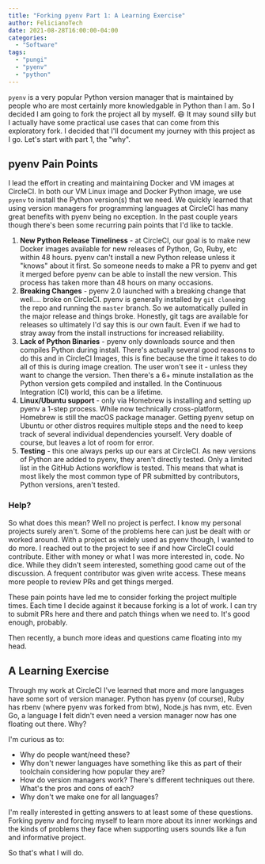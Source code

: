 ```yaml
---
title: "Forking pyenv Part 1: A Learning Exercise"
author: FelicianoTech
date: 2021-08-28T16:00:00-04:00
categories:
  - "Software"
tags:
  - "pungi"
  - "pyenv"
  - "python"
---
```


`pyenv` is a very popular Python version manager that is maintained by people who are most certainly more knowledgable in Python than I am.
So I decided I am going to fork the project all by myself. :smile:
It may sound silly but I actually have some practical use cases that can come from this exploratory fork.
I decided that I'll document my journey with this project as I go.
Let's start with part 1, the "why".

<!--more-->

## pyenv Pain Points

I lead the effort in creating and maintaining Docker and VM images at CircleCI.
In both our VM Linux image and Docker Python image, we use `pyenv` to install the Python version(s) that we need.
We quickly learned that using version managers for programming languages at CircleCI has many great benefits with pyenv being no exception.
In the past couple years though there's been some recurring pain points that I'd like to tackle.

1. **New Python Release Timeliness** - at CircleCI, our goal is to make new Docker images available for new releases of Python, Go, Ruby, etc within 48 hours.
pyenv can't install a new Python release unless it "knows" about it first.
So someone needs to make a PR to pyenv and get it merged before pyenv can be able to install the new version.
This process has taken more than 48 hours on many occasions.
2. **Breaking Changes** - pyenv 2.0 launched with a breaking change that well.... broke on CircleCI.
pyenv is generally installed by `git clone`ing the repo and running the `master` branch.
So we automatically pulled in the major release and things broke.
Honestly, git tags are available for releases so ultimately I'd say this is our own fault.
Even if we had to stray away from the install instructions for increased reliability.
3. **Lack of Python Binaries** - pyenv only downloads source and then compiles Python during install.
There's actually several good reasons to do this and in CircleCI Images, this is fine because the time it takes to do all of this is during image creation.
The user won't see it - unless they want to change the version.
Then there's a 6+ minute installation as the Python version gets compiled and installed.
In the Continuous Integration (CI)  world, this can be a lifetime.
4. **Linux/Ubuntu support** - only via Homebrew is installing and setting up pyenv a 1-step process.
While now technically cross-platform, Homebrew is still the macOS package manager.
Getting pyenv setup on Ubuntu or other distros requires multiple steps and the need to keep track of several individual dependencies yourself.
Very doable of course, but leaves a lot of room for error.
5. **Testing** - this one always perks up our ears at CircleCI.
As new versions of Python are added to pyenv, they aren't directly tested.
Only a limited list in the GitHub Actions workflow is tested.
This means that what is most likely the most common type of PR submitted by contributors, Python versions, aren't tested.

### Help?

So what does this mean?
Well no project is perfect.
I know my personal projects surely aren't.
Some of the problems here can just be dealt with or worked around.
With a project as widely used as pyenv though, I wanted to do more.
I reached out to the project to see if and how CircleCI could contribute.
Either with money or what I was more interested in, code.
No dice.
While they didn't seem interested, something good came out of the discussion.
A frequent contributor was given write access.
These means more people to review PRs and get things merged.

These pain points have led me to consider forking the project multiple times.
Each time I decide against it because forking is a lot of work.
I can try to submit PRs here and there and patch things when we need to.
It's good enough, probably.

Then recently, a bunch more ideas and questions came floating into my head.


## A Learning Exercise

Through my work at CircleCI I've learned that more and more languages have some sort of version manager.
Python has pyenv (of course), Ruby has rbenv (where pyenv was forked from btw), Node.js has nvm, etc.
Even Go, a language I felt didn't even need a version manager now has one floating out there.
Why?

I'm curious as to:

- Why do people want/need these?
- Why don't newer languages have something like this as part of their toolchain considering how popular they are?
- How do version managers work?
There's different techniques out there.
What's the pros and cons of each?
- Why don't we make one for all languages?

I'm really interested in getting answers to at least some of these questions.
Forking pyenv and forcing myself to learn more about its inner workings and the kinds of problems they face when supporting users sounds like a fun and informative project.

So that's what I will do.
